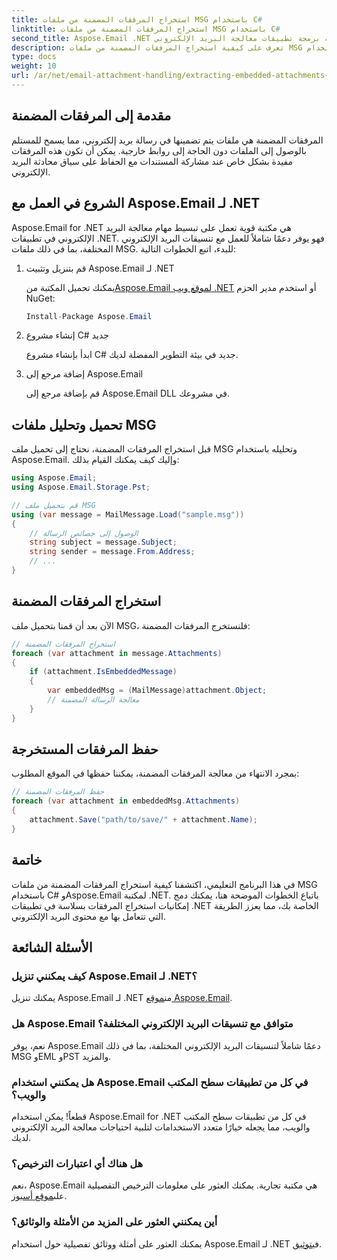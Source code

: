 ```yaml
---
title: استخراج المرفقات المضمنة من ملفات MSG باستخدام C#
linktitle: استخراج المرفقات المضمنة من ملفات MSG باستخدام C#
second_title: Aspose.Email .NET واجهة برمجة تطبيقات معالجة البريد الإلكتروني
description: تعرف على كيفية استخراج المرفقات المضمنة من ملفات MSG باستخدام C# وAspose.Email لـ .NET. دليل شامل مع أمثلة التعليمات البرمجية المصدر.
type: docs
weight: 10
url: /ar/net/email-attachment-handling/extracting-embedded-attachments-from-msg-files-using-csharp/
---
```


## مقدمة إلى المرفقات المضمنة

المرفقات المضمنة هي ملفات يتم تضمينها في رسالة بريد إلكتروني، مما يسمح للمستلم بالوصول إلى الملفات دون الحاجة إلى روابط خارجية. يمكن أن تكون هذه المرفقات مفيدة بشكل خاص عند مشاركة المستندات مع الحفاظ على سياق محادثة البريد الإلكتروني.

## الشروع في العمل مع Aspose.Email لـ .NET

Aspose.Email for .NET هي مكتبة قوية تعمل على تبسيط مهام معالجة البريد الإلكتروني في تطبيقات .NET. فهو يوفر دعمًا شاملاً للعمل مع تنسيقات البريد الإلكتروني المختلفة، بما في ذلك ملفات MSG. للبدء، اتبع الخطوات التالية:

1. قم بتنزيل وتثبيت Aspose.Email لـ .NET

    يمكنك تحميل المكتبة من[Aspose.Email لموقع ويب .NET](https://releases.aspose.com/email/net) أو استخدم مدير الحزم NuGet:
   
   ```csharp
   Install-Package Aspose.Email
   ```

2. إنشاء مشروع C# جديد

   ابدأ بإنشاء مشروع C# جديد في بيئة التطوير المفضلة لديك.

3. إضافة مرجع إلى Aspose.Email

   قم بإضافة مرجع إلى Aspose.Email DLL في مشروعك.

## تحميل وتحليل ملفات MSG

قبل استخراج المرفقات المضمنة، نحتاج إلى تحميل ملف MSG وتحليله باستخدام Aspose.Email. وإليك كيف يمكنك القيام بذلك:

```csharp
using Aspose.Email;
using Aspose.Email.Storage.Pst;

// قم بتحميل ملف MSG
using (var message = MailMessage.Load("sample.msg"))
{
    // الوصول إلى خصائص الرسالة
    string subject = message.Subject;
    string sender = message.From.Address;
    // ...
}
```

## استخراج المرفقات المضمنة

الآن بعد أن قمنا بتحميل ملف MSG، فلنستخرج المرفقات المضمنة:

```csharp
// استخراج المرفقات المضمنة
foreach (var attachment in message.Attachments)
{
    if (attachment.IsEmbeddedMessage)
    {
        var embeddedMsg = (MailMessage)attachment.Object;
        // معالجة الرسالة المضمنة
    }
}
```

## حفظ المرفقات المستخرجة

بمجرد الانتهاء من معالجة المرفقات المضمنة، يمكننا حفظها في الموقع المطلوب:

```csharp
// حفظ المرفقات المضمنة
foreach (var attachment in embeddedMsg.Attachments)
{
    attachment.Save("path/to/save/" + attachment.Name);
}
```

## خاتمة

في هذا البرنامج التعليمي، اكتشفنا كيفية استخراج المرفقات المضمنة من ملفات MSG باستخدام C# وAspose.Email لمكتبة .NET. باتباع الخطوات الموضحة هنا، يمكنك دمج إمكانيات استخراج المرفقات بسلاسة في تطبيقات .NET الخاصة بك، مما يعزز الطريقة التي تتعامل بها مع محتوى البريد الإلكتروني.

## الأسئلة الشائعة

### كيف يمكنني تنزيل Aspose.Email لـ .NET؟

 يمكنك تنزيل Aspose.Email لـ .NET من[موقع Aspose.Email](https://releases.aspose.com/email/net).

### هل Aspose.Email متوافق مع تنسيقات البريد الإلكتروني المختلفة؟

نعم، يوفر Aspose.Email دعمًا شاملاً لتنسيقات البريد الإلكتروني المختلفة، بما في ذلك MSG وEML وPST والمزيد.

### هل يمكنني استخدام Aspose.Email في كل من تطبيقات سطح المكتب والويب؟

قطعاً! يمكن استخدام Aspose.Email for .NET في كل من تطبيقات سطح المكتب والويب، مما يجعله خيارًا متعدد الاستخدامات لتلبية احتياجات معالجة البريد الإلكتروني لديك.

### هل هناك أي اعتبارات الترخيص؟

 نعم، Aspose.Email هي مكتبة تجارية. يمكنك العثور على معلومات الترخيص التفصيلية على[موقع أسبوز](https://purchase.aspose.com).

### أين يمكنني العثور على المزيد من الأمثلة والوثائق؟

 يمكنك العثور على أمثلة ووثائق تفصيلية حول استخدام Aspose.Email لـ .NET في[توثيق](https://reference.aspose.com/email/net).